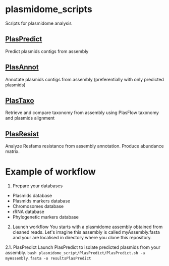 # plasmidome_scripts
Scripts for plasmidome analysis 

## [PlasPredict](PlasPredict) 
Predict plasmids contigs from assembly 

## [PlasAnnot](PlasAnnot)
Annotate plasmids contigs from assembly (preferentially with only predicted plasmids) 

## [PlasTaxo](PlasTaxo) 
Retrieve and compare taxonomy from assembly using PlasFlow taxonomy and plasmids alignment 

## [PlasResist](PlasResist) 
Analyze Resfams resistance from assembly annotation. Produce abundance matrix.  

# Example of workflow 

1. Prepare your databases 
* Plasmids database
* Plasmids markers database 
* Chromosomes database 
* rRNA database 
* Phylogenetic markers database 

2. Launch workflow 
You starts with a plasmidome assembly obtained from cleaned reads. Let's imagine this assembly is called myAssembly.fasta and your are localised in directory where you clone this repository. 

2.1. PlasPredict 
Launch PlasPredict to isolate predicted plasmids from your assembly. 
`bash plasmidome_script/PlasPredict/PlasPredict.sh -a myAssembly.fasta -o resultsPlasPredict` 
